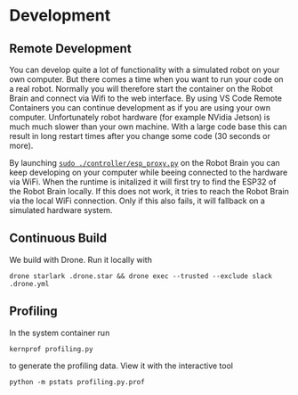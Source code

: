# Development

## Remote Development

You can develop quite a lot of functionality with a simulated robot on your own computer.
But there comes a time when you want to run your code on a real robot.
Normally you will therefore start the container on the Robot Brain and connect via Wifi to the web interface.
By using VS Code Remote Containers you can continue development as if you are using your own computer.
Unfortunately robot hardware (for example NVidia Jetson) is much much slower than your own machine.
With a large code base this can result in long restart times after you change some code (30 seconds or more).

By launching [`sudo ./controller/esp_proxy.py`](https://github.com/zauberzeug/rosys/blob/main/controller/esp_proxy.py) on the Robot Brain you can keep developing on your computer while beeing connected to the hardware via WiFi.
When the runtime is initalized it will first try to find the ESP32 of the Robot Brain locally.
If this does not work, it tries to reach the Robot Brain via the local WiFi connection.
Only if this also fails, it will fallback on a simulated hardware system.

## Continuous Build

We build with Drone.
Run it locally with

    drone starlark .drone.star && drone exec --trusted --exclude slack  .drone.yml

## Profiling

In the system container run

    kernprof profiling.py

to generate the profiling data.
View it with the interactive tool

    python -m pstats profiling.py.prof
